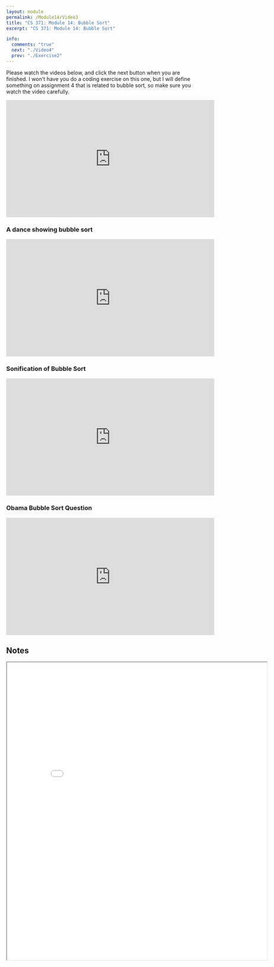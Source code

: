```yaml
---
layout: module
permalink: /Module14/Video3
title: "CS 371: Module 14: Bubble Sort"
excerpt: "CS 371: Module 14: Bubble Sort"

info:
  comments: "true"
  next: "./Video4"
  prev: "./Exercise2"
---
```


<p>
Please watch the videos below, and click the next button when you are finished.  I won't have you do a coding exercise on this one, but I will define something on assignment 4 that is related to bubble sort, so make sure you watch the video carefully.
</p>

<iframe width="560" height="315" src="https://www.youtube.com/embed/ReHzqZIhwiU" frameborder="0" allow="accelerometer; autoplay; clipboard-write; encrypted-media; gyroscope; picture-in-picture" allowfullscreen></iframe>

<h3>A dance showing bubble sort</h3>
<iframe width="560" height="315" src="https://www.youtube.com/embed/lyZQPjUT5B4" frameborder="0" allow="accelerometer; autoplay; clipboard-write; encrypted-media; gyroscope; picture-in-picture" allowfullscreen></iframe>


<h3>Sonification of Bubble Sort</h3>

<iframe width="560" height="315" src="https://www.youtube.com/embed/Cq7SMsQBEUw" frameborder="0" allow="accelerometer; autoplay; clipboard-write; encrypted-media; gyroscope; picture-in-picture" allowfullscreen></iframe>

<h3>Obama Bubble Sort Question</h3>

<iframe width="560" height="315" src="https://www.youtube.com/embed/koMpGeZpu4Q" frameborder="0" allow="accelerometer; autoplay; clipboard-write; encrypted-media; gyroscope; picture-in-picture" allowfullscreen></iframe>

<h2>Notes</h2>

<iframe src = "../images/Module14/BubbleSort.html" width="700" height="800">